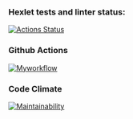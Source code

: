 ### Hexlet tests and linter status:
[![Actions Status](https://github.com/korchel/frontend-project-11/workflows/hexlet-check/badge.svg)](https://github.com/korchel/frontend-project-11/actions)

### Github Actions
[![Myworkflow](https://github.com/korchel/frontend-project-11/actions/workflows/myworkflow.yml/badge.svg)](https://github.com/korchel/frontend-project-11/actions/workflows/myworkflow.yml)

### Code Climate
[![Maintainability](https://api.codeclimate.com/v1/badges/7b7a00d4f00848370b56/maintainability)](https://codeclimate.com/github/korchel/frontend-project-11/maintainability)